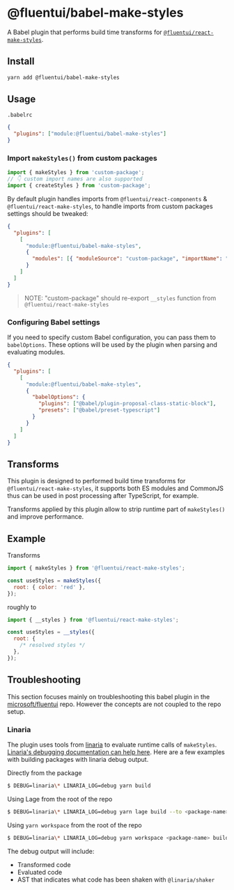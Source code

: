 # @fluentui/babel-make-styles

A Babel plugin that performs build time transforms for [`@fluentui/react-make-styles`](../react-make-styles).

## Install

```bash
yarn add @fluentui/babel-make-styles
```

## Usage

`.babelrc`

```json
{
  "plugins": ["module:@fluentui/babel-make-styles"]
}
```

### Import `makeStyles()` from custom packages

```js
import { makeStyles } from 'custom-package';
// 👇 custom import names are also supported
import { createStyles } from 'custom-package';
```

By default plugin handles imports from `@fluentui/react-components` & `@fluentui/react-make-styles`, to handle imports from custom packages settings should be tweaked:

```json
{
  "plugins": [
    [
      "module:@fluentui/babel-make-styles",
      {
        "modules": [{ "moduleSource": "custom-package", "importName": "makeStyles" }]
      }
    ]
  ]
}
```

> NOTE: "custom-package" should re-export `__styles` function from `@fluentui/react-make-styles`

### Configuring Babel settings

If you need to specify custom Babel configuration, you can pass them to `babelOptions`. These options will be used by the plugin when parsing and evaluating modules.

```json
{
  "plugins": [
    [
      "module:@fluentui/babel-make-styles",
      {
        "babelOptions": {
          "plugins": ["@babel/plugin-proposal-class-static-block"],
          "presets": ["@babel/preset-typescript"]
        }
      }
    ]
  ]
}
```

## Transforms

This plugin is designed to performed build time transforms for `@fluentui/react-make-styles`, it supports both ES modules and CommonJS thus can be used in post processing after TypeScript, for example.

Transforms applied by this plugin allow to strip runtime part of `makeStyles()` and improve performance.

## Example

Transforms

```js
import { makeStyles } from '@fluentui/react-make-styles';

const useStyles = makeStyles({
  root: { color: 'red' },
});
```

roughly to

```js
import { __styles } from '@fluentui/react-make-styles';

const useStyles = __styles({
  root: {
    /* resolved styles */
  },
});
```

## Troubleshooting

This section focuses mainly on troubleshooting this babel plugin in the [microsoft/fluentui](https://github.com/microsoft/fluentui) repo.
However the concepts are not coupled to the repo setup.

### Linaria

The plugin uses tools from [linaria](https://github.com/callstack/linaria) to evaluate runtime calls of `makeStyles`.
[Linaria's debugging documentation can help here](https://github.com/callstack/linaria/blob/master/CONTRIBUTING.md#debugging-and-deep-dive-into-babel-plugin). Here are a few examples with building packages with linaria debug output.

Directly from the package

```sh
$ DEBUG=linaria\* LINARIA_LOG=debug yarn build
```

Using Lage from the root of the repo

```sh
$ DEBUG=linaria\* LINARIA_LOG=debug yarn lage build --to <package-name>
```

Using `yarn workspace` from the root of the repo

```sh
$ DEBUG=linaria\* LINARIA_LOG=debug yarn workspace <package-name> build
```

The debug output will include:

- Transformed code
- Evaluated code
- AST that indicates what code has been shaken with `@linaria/shaker`
